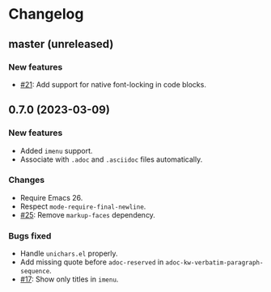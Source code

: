 # Changelog

## master (unreleased)

### New features

- [#21](https://github.com/bbatsov/adoc-mode/pull/21): Add support for native font-locking in code blocks.

## 0.7.0 (2023-03-09)

### New features

- Added `imenu` support.
- Associate with `.adoc` and `.asciidoc` files automatically.

### Changes

- Require Emacs 26.
- Respect `mode-require-final-newline`.
- [#25](https://github.com/bbatsov/adoc-mode/issues/25): Remove `markup-faces` dependency.

### Bugs fixed

- Handle `unichars.el` properly.
- Add missing quote before `adoc-reserved` in `adoc-kw-verbatim-paragraph-sequence`.
- [#17](https://github.com/bbatsov/adoc-mode/issues/17): Show only titles in `imenu`.
